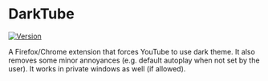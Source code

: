 # DarkTube

[![Version](https://img.shields.io/amo/v/darktube.svg)](https://addons.mozilla.org/en-US/firefox/addon/darktube/)

A Firefox/Chrome extension that forces YouTube to use dark theme.
It also removes some minor annoyances (e.g. default autoplay when not set by the user).
It works in private windows as well (if allowed).
